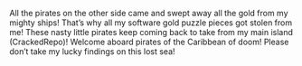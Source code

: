 All the pirates on the other side came and swept away all the gold from my mighty ships! That’s why all my software gold puzzle pieces got stolen from me! These nasty little pirates keep coming back to take from my main island (CrackedRepo)! Welcome aboard pirates of the Caribbean of doom! Please don’t take my lucky findings on this lost sea!